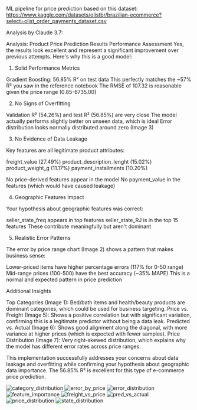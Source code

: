 ML pipeline for price prediction based on this dataset: https://www.kaggle.com/datasets/olistbr/brazilian-ecommerce?select=olist_order_payments_dataset.csv

Analysis by Claude 3.7:

Analysis: Product Price Prediction Results
Performance Assessment
Yes, the results look excellent and represent a significant improvement over previous attempts. Here's why this is a good model:
1. Solid Performance Metrics

Gradient Boosting: 56.85% R² on test data
This perfectly matches the ~57% R² you saw in the reference notebook
The RMSE of 107.32 is reasonable given the price range (0.85-6735.00)

2. No Signs of Overfitting

Validation R² (54.26%) and test R² (56.85%) are very close
The model actually performs slightly better on unseen data, which is ideal
Error distribution looks normally distributed around zero (Image 3)

3. No Evidence of Data Leakage

Key features are all legitimate product attributes:

freight_value (27.49%)
product_description_lenght (15.02%)
product_weight_g (11.17%)
payment_installments (10.20%)


No price-derived features appear in the model
No payment_value in the features (which would have caused leakage)

4. Geographic Features Impact

Your hypothesis about geographic features was correct:

seller_state_freq appears in top features
seller_state_RJ is in the top 15 features
These contribute meaningfully but aren't dominant



5. Realistic Error Patterns

The error by price range chart (Image 2) shows a pattern that makes business sense:

Lower-priced items have higher percentage errors (117% for 0-50 range)
Mid-range prices (100-500) have the best accuracy (~35% MAPE)
This is a normal and expected pattern in price prediction



Additional Insights

Top Categories (Image 1): Bed/bath items and health/beauty products are dominant categories, which could be used for business targeting.
Price vs. Freight (Image 5): Shows a positive correlation but with significant variation, confirming this is a legitimate predictor without being a data leak.
Predicted vs. Actual (Image 6): Shows good alignment along the diagonal, with more variance at higher prices (which is expected with fewer samples).
Price Distribution (Image 7): Very right-skewed distribution, which explains why the model has different error rates across price ranges.

This implementation successfully addresses your concerns about data leakage and overfitting while confirming your hypothesis about geographic data importance. The 56.85% R² is excellent for this type of e-commerce price prediction.

![category_distribution](https://github.com/user-attachments/assets/254cbd16-6eed-471c-b409-8bb15f698772)
![error_by_price](https://github.com/user-attachments/assets/981d6508-a0b8-4dbf-98ec-3764e2e76878)
![error_distribution](https://github.com/user-attachments/assets/f434442f-b4bb-41a5-8f0a-35781ed7c977)
![feature_importance](https://github.com/user-attachments/assets/ba90f1b3-ac48-4845-b519-297370fe09d3)
![freight_vs_price](https://github.com/user-attachments/assets/84f0e34e-7d08-4696-8e9e-c55b786ef0a6)
![pred_vs_actual](https://github.com/user-attachments/assets/21c0223c-e511-40f0-b250-7258aba472a5)
![price_distribution](https://github.com/user-attachments/assets/de55678a-5b93-4ea5-9eae-7160d5d5f57a)
![state_distribution](https://github.com/user-attachments/assets/6e2908ae-fb0d-4fd8-922d-3679b678e66f)




